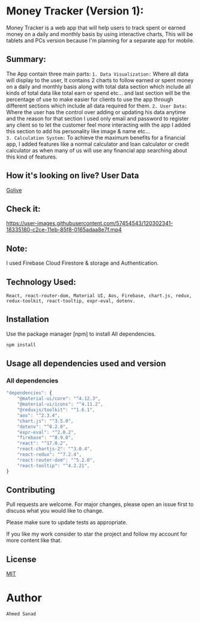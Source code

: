 # Money Tracker (Version 1):

Money Tracker is a web app that will help users to track spent or earned money on a daily and monthly basis by using interactive charts, This will be tablets and PCs version because I'm planning for a separate app for mobile.


## Summary:

The App contain three main parts:
    `1. Data Visualization:`
        Where all data will display to the user, It contains 2 charts to follow earned or spent money on a daily and monthly basis along with total data section which include all kinds of total data like total earn or spend etc... and last section will be the percentage of use to make easier for clients to use the app through different sections which include all data required for them.
    `2. User Data:`
        Where the user has the control over adding or updating his data anytime and the reason for that section I used only email and password to register any client so to let the customer feel more interacting with the app I added this section to add his personality like image & name etc...   
    `3. Calculation System:`
        To achieve the maximum benefits for a financial app, I added features like a normal calculator and loan calculator or credit calculator as when many of us will use any financial app searching about this kind of features. 


## How it's looking on live? User Data

[Golive](https://control-your-money-spend.web.app/)


## Check it:

https://user-images.githubusercontent.com/57454543/120302341-18335180-c2ce-11eb-85f8-0165adaa8e7f.mp4

## Note:

I used Firebase Cloud Firestore & storage and Authentication.


## Technology Used:

`React,
react-router-dom,
Material UI,
Aos,
Firebase,
chart.js,
redux,
redux-toolkit,
react-tooltip,
expr-eval,
dotenv.`


## Installation

Use the package manager [npm] to install All dependencies.

```bash
npm install
```


## Usage all dependencies used and version

### All dependencies
 
```javascript
"dependencies": {
    "@material-ui/core": "^4.12.3",
    "@material-ui/icons": "^4.11.2",
    "@reduxjs/toolkit": "^1.6.1",
    "aos": "^2.3.4",
    "chart.js": "^3.5.0",
    "dotenv": "^8.2.0",
    "expr-eval": "^2.0.2",
    "firebase": "^8.9.0",
    "react": "^17.0.2",
    "react-chartjs-2": "^3.0.4",
    "react-redux": "^7.2.4",
    "react-router-dom": "^5.2.0",
    "react-tooltip": "^4.2.21",
}
```

## Contributing

Pull requests are welcome. For major changes, please open an issue first to discuss what you would like to change.

Please make sure to update tests as appropriate.

If you like my work consider to star the project and follow my account for more content like that.

## License
[MIT](https://choosealicense.com/licenses/mit/)

# Author
`Ahmed Sanad`